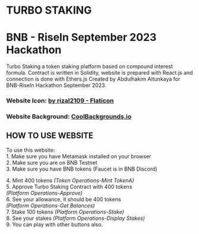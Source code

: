 # TURBO STAKING

# BNB - RiseIn September 2023 Hackathon

Turbo Staking a token staking platform based on compound interest formula. 
Contract is written in Solidity, website is prepared with React.js and connection is done with Ethers.js
Created by Abdulhakim Altunkaya for BNB-RiseIn Hackathon September 2023.

### Website Icon: <a href="https://www.flaticon.com/free-icons/shapes-and-symbols" title="shapes and symbols icons">by rizal2109 - Flaticon</a>

### Website Background: <a href="https://coolbackgrounds.io/" title="free backgrounds by CoolBackgrounds.io">CoolBackgrounds.io</a>

## HOW TO USE WEBSITE
<p>To use this website: <br />
1. Make sure you have Metamask installed on your browser <br />
2. Make sure you are on BNB Testnet <br />
3. Make sure you have BNB tokens (Faucet is in BNB Discord)
</p>
<p>
4. Mint 400 tokens <i>(Token Operations-Mint TokenA)</i><br />
5. Approve Turbo Staking Contract with 400 tokens <br /><i>(Platform Operations-Approve)</i><br />
6. See your allowance, it should be 400 tokens <br /><i>(Platform Operations-Get Balances)</i><br />
7. Stake 100 tokens <i>(Platform Operations-Stake)</i><br />
8. See your stakes <i>(Platform Operations-Display Stakes)</i><br />
9. You can play with other buttons also.
</p>